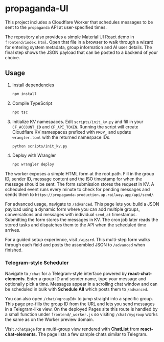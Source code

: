 # propaganda-UI

This project includes a Cloudflare Worker that schedules messages to be sent to the `propaganda` API at user-specified times.

The repository also provides a simple Material&nbsp;UI React demo in
`frontend/index.html`. Open that file in a browser to walk through a wizard for
entering system metadata, group information and AI user details. The final step
shows the JSON payload that can be posted to a backend of your choice.

## Usage

1. Install dependencies
   ```bash
   npm install
   ```

2. Compile TypeScript
   ```bash
   npx tsc
   ```

3. Initialize KV namespaces. Edit `scripts/init_kv.py` and fill in your
   `CF_ACCOUNT_ID` and `CF_API_TOKEN`. Running the script will create Cloudflare
   KV namespaces prefixed with `PROP_` and update `wrangler.toml` with the
   returned namespace IDs.
   ```bash
   python scripts/init_kv.py

   ```

4. Deploy with Wrangler
   ```bash
   npx wrangler deploy
   ```

The worker exposes a simple HTML form at the root path. Fill in the group ID, sender ID, message content and the ISO timestamp for when the message should be sent. The form submission stores the request in KV. A scheduled event runs every minute to check for pending messages and sends them to `https://propaganda-production.up.railway.app/api/send/`.

For advanced usage, navigate to `/advanced`. This page lets you build a JSON payload using a dynamic form where you can add multiple groups, conversations and messages with individual `send_at` timestamps. Submitting the form stores the messages in KV. The cron job later reads the stored tasks and dispatches them to the API when the scheduled time arrives.

For a guided setup experience, visit `/wizard`. This multi-step form walks through each field and posts the assembled JSON to `/advanced` when finished.

### Telegram-style Scheduler

Navigate to `/chat` for a Telegram-style interface powered by **react-chat-elements**. Enter a group ID and sender name, type your message and optionally pick a time. Messages appear in a scrolling chat window and can be scheduled in bulk with **Schedule All** which posts them to `/advanced`.

You can also open `/chat/<groupId>` to jump straight into a specific group. This page pre-fills the group ID from the URL and lets you send messages in a Telegram-like view. On the deployed Pages site this route is handled by a small function under `frontend/_worker.js` so visiting `/chat/mygroup` works the same as on the Worker preview domain.


Visit `/chatpage` for a multi-group view rendered with **ChatList** from **react-chat-elements**. The page lists a few sample chats similar to Telegram.

